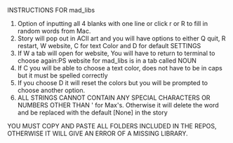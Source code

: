 INSTRUCTIONS FOR mad_libs


1. Option of inputting all 4 blanks with one line or click r or R to fill in random words from Mac.
2. Story will pop out in ACII art and you will have options to either Q quit, R restart, W website, C for text Color and D for default SETTINGS
3. If W a tab will open for website, You will have to return to terminal to choose again:PS website for mad_libs is in a tab called NOUN
4. If C you will be able to choose a text color, does not have to be in caps but it must be spelled correctly
5. If you choose D it will reset the colors but you will be prompted to choose another option.
6. ALL STRINGS CANNOT CONTAIN ANY SPECIAL CHARACTERS OR NUMBERS OTHER THAN ' for Max's. Otherwise it will delete the word and be replaced with the default [None] in the story



YOU MUST COPY AND PASTE ALL FOLDERS INCLUDED IN THE REPOS, OTHERWISE IT WILL GIVE AN ERROR OF A MISSING LIBRARY.

